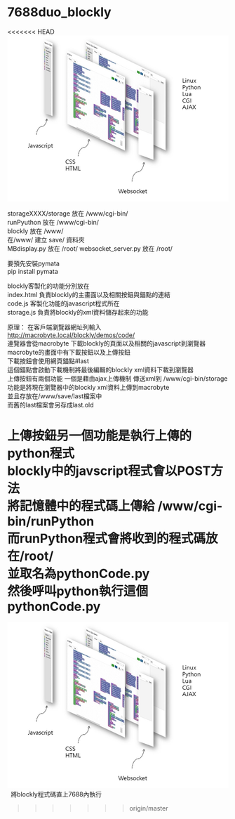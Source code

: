 # 7688duo_blockly  
<<<<<<< HEAD
![pic/投影片2.JPG](pic/投影片2.JPG)

storageXXXX/storage 放在 /www/cgi-bin/  
runPyuthon 放在 /www/cgi-bin/  
blockly 放在 /www/  
在/www/ 建立 save/ 資料夾  
MBdisplay.py 放在 /root/
websocket_server.py 放在 /root/

要預先安裝pymata  
pip install pymata  
  
blockly客製化的功能分別放在  
index.html  負責blockly的主畫面以及相關按鈕與錨點的連結  
code.js  客製化功能的javascript程式所在  
storage.js  負責將blockly的xml資料儲存起來的功能  
  
原理：
在客戶端瀏覽器網址列輸入 http://macrobyte.local/blockly/demos/code/  
連覽器會從macrobyte 下載blockly的頁面以及相關的javascript到瀏覽器
macrobyte的畫面中有下載按鈕以及上傳按鈕  
下載按鈕會使用網頁錨點#last  
這個錨點會啟動下載機制將最後編輯的blockly xml資料下載到瀏覽器  
上傳按鈕有兩個功能
一個是藉由ajax上傳機制 傳送xml到 /www/cgi-bin/storage
功能是將現在瀏覽器中的blockly xml資料上傳到macrobyte  
並且存放在/www/save/last檔案中  
而舊的last檔案會另存成last.old  
  
上傳按鈕另一個功能是執行上傳的python程式  
blockly中的javscript程式會以POST方法  
將記憶體中的程式碼上傳給 /www/cgi-bin/runPython  
而runPython程式會將收到的程式碼放在/root/  
並取名為pythonCode.py  
然後呼叫python執行這個pythonCode.py  
=======
![pic/投影片2.JPG](pic/投影片2.JPG)  
將blockly程式碼直上7688內執行  
>>>>>>> origin/master

